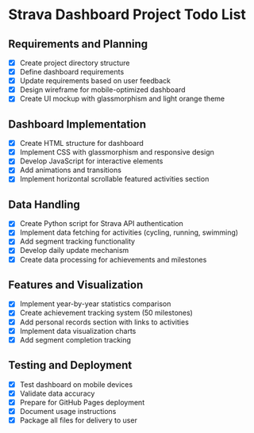 # Strava Dashboard Project Todo List

## Requirements and Planning
- [x] Create project directory structure
- [x] Define dashboard requirements
- [x] Update requirements based on user feedback
- [x] Design wireframe for mobile-optimized dashboard
- [x] Create UI mockup with glassmorphism and light orange theme

## Dashboard Implementation
- [x] Create HTML structure for dashboard
- [x] Implement CSS with glassmorphism and responsive design
- [x] Develop JavaScript for interactive elements
- [x] Add animations and transitions
- [x] Implement horizontal scrollable featured activities section

## Data Handling
- [x] Create Python script for Strava API authentication
- [x] Implement data fetching for activities (cycling, running, swimming)
- [x] Add segment tracking functionality
- [x] Develop daily update mechanism
- [x] Create data processing for achievements and milestones

## Features and Visualization
- [x] Implement year-by-year statistics comparison
- [x] Create achievement tracking system (50 milestones)
- [x] Add personal records section with links to activities
- [x] Implement data visualization charts
- [x] Add segment completion tracking

## Testing and Deployment
- [x] Test dashboard on mobile devices
- [x] Validate data accuracy
- [x] Prepare for GitHub Pages deployment
- [x] Document usage instructions
- [x] Package all files for delivery to user
